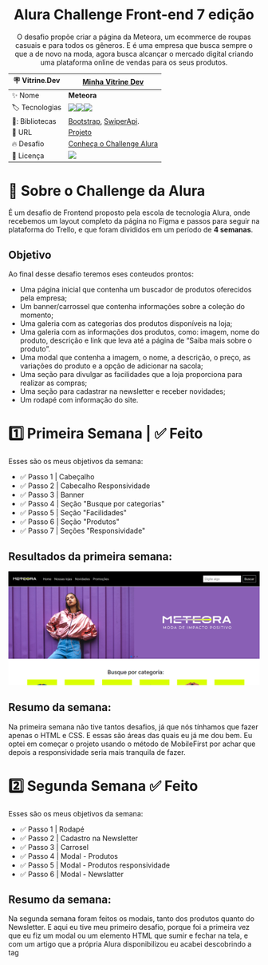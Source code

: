 <div align="center">
  
# Alura Challenge Front-end 7 edição

 O desafio propõe criar a página da Meteora, um ecommerce de roupas casuais e para todos os gêneros. E é uma empresa
que busca sempre o que a de novo na moda, agora busca alcançar o mercado digital criando uma plataforma online de 
vendas para os seus produtos.

| :placard: Vitrine.Dev |  [Minha Vitrine Dev](https://cursos.alura.com.br/vitrinedev/marioapereirar)   |
| -------------  | --- |
| :sparkles: Nome        | **Meteora**
| :label: Tecnologias |   <img src="https://img.shields.io/badge/HTML5-E34F26?style=for-the-badge&logo=html5&logoColor=white"><img src="https://img.shields.io/badge/CSS3-1572B6?style=for-the-badge&logo=css3&logoColor=white"><img src="https://img.shields.io/badge/JavaScript-F7DF1E?style=for-the-badge&logo=javascript&logoColor=black">
| 🎇: Bibliotecas | [Bootstrap](https://getbootstrap.com/), [SwiperApi](https://swiperjs.com/).
| :rocket: URL         | [Projeto](https://meteora-rosy.vercel.app/)
| :fire: Desafio     | [Conheça o Challenge Alura](https://www.alura.com.br/challenges/front-end-6?host=https://cursos.alura.com.br)
| :page_with_curl: Licença         | [<img src="https://img.shields.io/badge/LICENSE-MIT-green"/>](https://choosealicense.com/licenses/mit/) 
  
</div>

# 💪 Sobre o Challenge da Alura

É um desafio de Frontend proposto pela escola de tecnologia Alura, onde recebemos um layout completo da página no
Figma e passos para seguir na plataforma do Trello, e que foram divididos em um período de **4 semanas**.

## Objetivo

Ao final desse desafio teremos eses conteudos prontos:

- Uma página inicial que contenha um buscador de produtos oferecidos pela empresa;
- Um banner/carrossel que contenha informações sobre a coleção do momento;
- Uma galeria com as categorias dos produtos disponíveis na loja;
- Uma galeria com as informações dos produtos, como: imagem, nome do produto, descrição e link que leva até a página de “Saiba mais sobre o produto”.
- Uma modal que contenha a imagem, o nome, a descrição, o preço, as variações do produto e a opção de adicionar na sacola;
- Uma seção para divulgar as facilidades que a loja proporciona para realizar as compras;
- Uma seção para cadastrar na newsletter e receber novidades;
- Um rodapé com informação do site.


# :one: Primeira Semana | **:white_check_mark: Feito**

Esses são os meus objetivos da semana: 

- :white_check_mark: Passo 1 | Cabeçalho 
- :white_check_mark: Passo 2 | Cabecalho Responsividade
- :white_check_mark: Passo 3 | Banner 
- :white_check_mark: Passo 4 | Seção "Busque por categorias"
- :white_check_mark: Passo 5 | Seção "Facilidades"
- :white_check_mark: Passo 6 | Seção "Produtos"
- :white_check_mark: Passo 7 | Seções "Responsividade"

## Resultados da primeira semana:

![Resultados da primeira semana](assets/print.png)
## Resumo da semana:

Na primeira semana não tive tantos desafios, já que nós tínhamos que fazer apenas o  HTML e CSS. E essas são áreas
das quais eu já me dou bem. Eu optei em começar o projeto usando o método de MobileFirst por achar que depois a 
responsividade seria mais tranquila de fazer.

# :two: Segunda Semana **:white_check_mark: Feito**

Esses são os meus objetivos da semana: 

- :white_check_mark: Passo 1 | Rodapé
- :white_check_mark: Passo 2 | Cadastro na Newsletter
- :white_check_mark: Passo 3 | Carrosel
- :white_check_mark: Passo 4 | Modal - Produtos
- :white_check_mark: Passo 5 | Modal - Produtos responsividade
- :white_check_mark: Passo 6 | Modal - Newslatter

## Resumo da semana: 

Na segunda semana foram feitos os modais, tanto dos produtos quanto do Newsletter. E aqui eu tive meu primeiro 
desafio, porque foi a primeira vez que eu fiz um modal ou um elemento HTML que sumir e fechar na tela, e com um artigo 
que a própria Alura disponibilizou eu acabei descobrindo a tag <dialog>, que é usada exatamente para esse tipo de 
situação. E no final acabei conseguindo fazer todos os passos dentro do prazo da semana.

# :three: e :four: Terceira e quarta semana  **:white_check_mark: Feito**

Esses são os meus objetivos da semana: 

- :white_check_mark: Passo 1 | Galeria de Produtos - Listagem via API
- :white_check_mark: Passo 2 | Galeria de Produtos - Filtrar por categoria
- :white_check_mark: Passo 3 | Galeria de Produtos - Filtrar por barra de pesquisa
- :white_check_mark: Passo 4 | Modal de Produtos - Abrir / Fechar
- :white_check_mark: Passo 5 | Modal de Newsletter - Abrir / Fechar
- :white_check_mark: Passo 6 | Cadastro Newsletter - Validação


##  Resumo da semana:

Na terceira e quarta semanas foram feitas a parte lógica da página. Nos primeiros 3 passos das semanas, eu me sai bem, 
porque eram conteúdos dos quais eu tinha acabado de estudar e tava colocando em prática como simular e tratar uma API 
e fazer funções assincronas para manipular o DOM. No entanto, nos próximos passos eu tive um sério problema, 
principalmente na hora de fazer a função de abrir e fechar os modais, passei um bom tempo tentando de várias formas, 
até pedi ajuda a amigos da área. E por fim lendo alguns artigos sobre, eu optei por usar a biblioteca do Bootstrap que 
já tem uma variedade de modais já prontos para usar e implementar no projeto. E assim consegui concluir o desafio

# 🤯 Minha experiência

Esse foi o primeiro desafio de Frontend da Alura em que eu participei, e tive uma experiência incrível sobre muitas
coisas. 

Com esse desafio eu pude colocar em prática os conhecimentos que consegui nos cursos da Alura, e pude ver uma melhoria 
nas minhas habilidades, mesmo sabendo que ainda não cheguei onde quero, sinto que estou melhor.

E graças ao desafio eu comecei a interagir mais com as pessoas da área, até na comunidade do próprio desafio. O que 
antes era um verdadeiro desafio para mim, acabou que consegui conversar bem com as pessoas e até ajudar algumas.

Estou satisfeito com a minha primeira participação em um desafio de desenvolvimento, terminei ele consolidando alguns 
conhecimentos e aprendendo coisas novas, consegui interagir com algumas pessoas e superei esse desafio. Pretendo 
participar dos próximos com toda certeza, sei que ainda não estou no meu melhor e posso melhorar bem mais esse código 
que fiz e pretendo fazer isso.

## ⭐ Representação do projeto em diversas telas

<div align="center">

![Demonstração](assets/printMobile.png)
![Demonstração](assets/printTablet.png)
![Demonstração](assets/printDesktop.png)

</div>

# 🙋‍♂️ Autor

[![NPM](https://img.shields.io/npm/l/react)](https://github.com/DanielBarret0/codeChella/blob/main/LICENSE.md)

Mário Anthony Pereira Rocha


